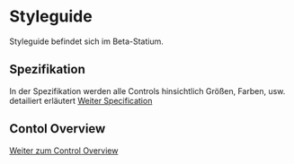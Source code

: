 # Styleguide
Styleguide befindet sich im Beta-Statium.

## Spezifikation
In der Spezifikation werden alle Controls hinsichtlich Größen, Farben, usw. detailiert erläutert
[Weiter Specification](https://eurodata.github.io/Styleguide/Specification/index.html)

## Contol Overview
[Weiter zum Control Overview](https://eurodata.github.io/Styleguide/Control%20Overview/index.html)
